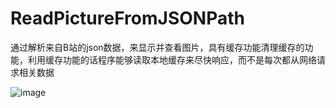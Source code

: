 # ReadPictureFromJSONPath
通过解析来自B站的json数据，来显示并查看图片，具有缓存功能清理缓存的功能，利用缓存功能的话程序能够读取本地缓存来尽快响应，而不是每次都从网络请求相关数据

![image](https://github.com/Kimsswift/ReadPictureFromJSONPath/blob/master/IMImageJSON1/s1.gif)
